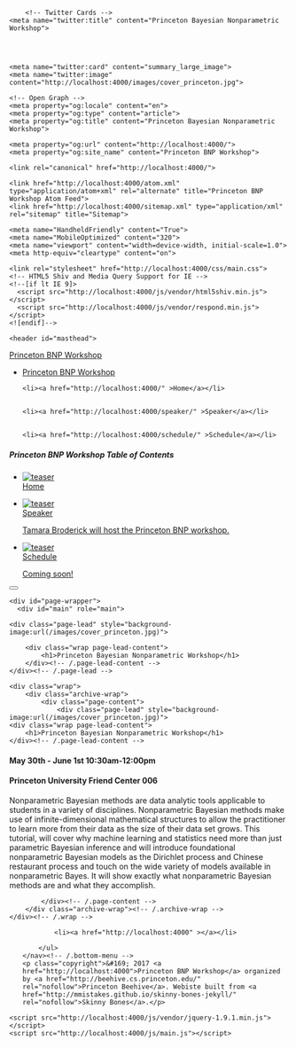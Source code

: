 <!DOCTYPE html>
<html>
  <head>
    <meta charset="utf-8">
    <title>Princeton Bayesian Nonparametric Workshop • Princeton BNP Workshop</title>
    
    
    
    	<!-- Twitter Cards -->
	<meta name="twitter:title" content="Princeton Bayesian Nonparametric Workshop">
	
	
	
	
	<meta name="twitter:card" content="summary_large_image">
	<meta name="twitter:image" content="http://localhost:4000/images/cover_princeton.jpg">
	
	<!-- Open Graph -->
	<meta property="og:locale" content="en">
	<meta property="og:type" content="article">
	<meta property="og:title" content="Princeton Bayesian Nonparametric Workshop">
	
	<meta property="og:url" content="http://localhost:4000/">
	<meta property="og:site_name" content="Princeton BNP Workshop">

    <link rel="canonical" href="http://localhost:4000/">

    <link href="http://localhost:4000/atom.xml" type="application/atom+xml" rel="alternate" title="Princeton BNP Workshop Atom Feed">
    <link href="http://localhost:4000/sitemap.xml" type="application/xml" rel="sitemap" title="Sitemap">

    <meta name="HandheldFriendly" content="True">
    <meta name="MobileOptimized" content="320">
    <meta name="viewport" content="width=device-width, initial-scale=1.0">
    <meta http-equiv="cleartype" content="on">

    <link rel="stylesheet" href="http://localhost:4000/css/main.css">
    <!-- HTML5 Shiv and Media Query Support for IE -->
    <!--[if lt IE 9]>
      <script src="http://localhost:4000/js/vendor/html5shiv.min.js"></script>
      <script src="http://localhost:4000/js/vendor/respond.min.js"></script>
    <![endif]-->

  </head>

  <body id="js-body">
    <!--[if lt IE 9]><div class="upgrade notice-warning"><strong>Your browser is quite old!</strong> Why not <a href="http://whatbrowser.org/">upgrade to a newer one</a> to better enjoy this site?</div><![endif]-->

    <header id="masthead">
  <div class="inner-wrap">
    <a href="http://localhost:4000/" class="site-title">Princeton BNP Workshop</a>
    <nav role="navigation" class="menu top-menu">
        <ul class="menu-item">
	<li class="home"><a href="/">Princeton BNP Workshop</a></li>
	
    
    <li><a href="http://localhost:4000/" >Home</a></li>
  
    
    <li><a href="http://localhost:4000/speaker/" >Speaker</a></li>
  
    
    <li><a href="http://localhost:4000/schedule/" >Schedule</a></li>
  
</ul>
    </nav>
  </div><!-- /.inner-wrap -->
</header><!-- /.masthead -->
    <nav role="navigation" id="js-menu" class="sliding-menu-content">
  <h5>Princeton BNP Workshop <span>Table of Contents</span></h5>
  <ul class="menu-item">
    <li>
      <a href="http://localhost:4000/">
        <img src="http://localhost:4000/images/princeton_01.jpg" alt="teaser" class="teaser">
        <div class="title">Home</div>
        <p class="excerpt"></p>
      </a>
    </li><li>
      <a href="http://localhost:4000/speaker/">
        <img src="http://localhost:4000/images/tamara_head_pic.jpg" alt="teaser" class="teaser">
        <div class="title">Speaker</div>
        <p class="excerpt">Tamara Broderick will host the Princeton BNP workshop.</p>
      </a>
    </li><li>
      <a href="http://localhost:4000/schedule/">
        <img src="http://localhost:4000/images/princeton_02.jpg" alt="teaser" class="teaser">
        <div class="title">Schedule</div>
        <p class="excerpt">Coming soon!</p>
      </a>
    </li>
  </ul>
</nav>
<button type="button" id="js-menu-trigger" class="sliding-menu-button lines-button x2" role="button" aria-label="Toggle Navigation">
  <span class="nav-lines"></span>
</button>

<div id="js-menu-screen" class="menu-screen"></div>


    <div id="page-wrapper">
      <div id="main" role="main">
	
	<div class="page-lead" style="background-image:url(/images/cover_princeton.jpg)">
		
		<div class="wrap page-lead-content">
    		<h1>Princeton Bayesian Nonparametric Workshop</h1>
		</div><!-- /.page-lead-content -->
	</div><!-- /.page-lead -->		
		
	<div class="wrap">
		<div class="archive-wrap">
			<div class="page-content">
				<div class="page-lead" style="background-image:url(/images/cover_princeton.jpg)">
    <div class="wrap page-lead-content">
        <h1>Princeton Bayesian Nonparametric Workshop</h1>
    </div><!-- /.page-lead-content -->
</div><!-- /.page-lead -->

<h4>May 30th - June 1st 10:30am-12:00pm</h4>
<h4>Princeton University Friend Center  006</h4>

<p>
	Nonparametric Bayesian methods are data analytic tools applicable to students in a variety of disciplines.  Nonparametric Bayesian methods make use of infinite-dimensional mathematical structures to allow the practitioner to learn more from their data as the size of their data set grows. This tutorial, will cover why machine learning and statistics need more than just parametric Bayesian inference and will introduce foundational nonparametric Bayesian models as the Dirichlet process and Chinese restaurant process and touch on the wide variety of models available in nonparametric Bayes. It will show exactly what nonparametric Bayesian methods are and what they accomplish.
</p>

<div class="tiles">

</div><!-- /.tiles -->


			</div><!-- /.page-content -->
		</div class="archive-wrap"><!-- /.archive-wrap -->
	</div><!-- /.wrap -->
</div><!-- /#main -->
      <footer role="contentinfo" id="site-footer">
	<nav role="navigation" class="menu bottom-menu">
		<ul class="menu-item">
		
      
			<li><a href="http://localhost:4000" ></a></li>
		
		</ul>
	</nav><!-- /.bottom-menu -->
	<p class="copyright">&#169; 2017 <a href="http://localhost:4000">Princeton BNP Workshop</a> organized by <a href="http://beehive.cs.princeton.edu/" rel="nofollow">Princeton Beehive</a>. Webiste built from <a href="http://mmistakes.github.io/skinny-bones-jekyll/" rel="nofollow">Skinny Bones</a>.</p>
</footer>
    </div>

    <script src="http://localhost:4000/js/vendor/jquery-1.9.1.min.js"></script>
    <script src="http://localhost:4000/js/main.js"></script>

  </body>

</html>
